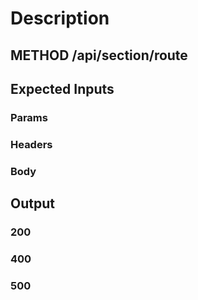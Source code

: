 # Description

## METHOD /api/section/route

## Expected Inputs

### Params



### Headers



### Body



## Output

### 200



### 400



### 500

